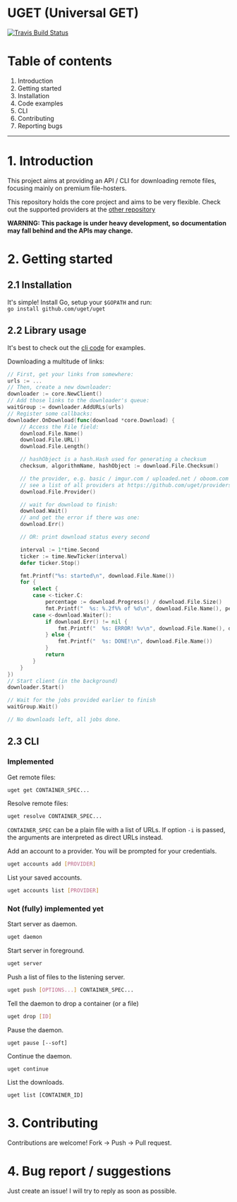 UGET (Universal GET)
====================

[![Travis Build Status](https://travis-ci.org/uget/uget.svg?branch=master)](https://travis-ci.org/uget/uget)

# Table of contents

1. Introduction
2. Getting started
  1. Installation
  2. Code examples
  3. CLI
3. Contributing
4. Reporting bugs

-------------------

# 1. Introduction

This project aims at providing an API / CLI for downloading remote files,
focusing mainly on premium file-hosters.

This repository holds the core project and aims to be very flexible.
Check out the supported providers at the [other repository](https://github.com/uget/providers)
 
**WARNING: This package is under heavy development, so documentation may fall behind and the APIs may change.**

# 2. Getting started

## 2.1 Installation

It's simple! Install Go, setup your `$GOPATH` and run:  
`go install github.com/uget/uget`

## 2.2 Library usage

It's best to check out the [cli code](cli/commands.go) for examples.

Downloading a multitude of links:

```go
// First, get your links from somewhere:
urls := ...
// Then, create a new downloader:
downloader := core.NewClient()
// Add those links to the downloader's queue:
waitGroup := downloader.AddURLs(urls)
// Register some callbacks:
downloader.OnDownload(func(download *core.Download) {
	// Access the File field:
	download.File.Name()
	download.File.URL()
	download.File.Length()

	// hashObject is a hash.Hash used for generating a checksum
	checksum, algorithmName, hashObject := download.File.Checksum()

	// the provider, e.g. basic / imgur.com / uploaded.net / oboom.com etc.
	// see a list of all providers at https://github.com/uget/providers
	download.File.Provider()

	// wait for download to finish:
	download.Wait()
	// and get the error if there was one:
	download.Err()

	// OR: print download status every second

	interval := 1*time.Second
	ticker := time.NewTicker(interval)
	defer ticker.Stop()

	fmt.Printf("%s: started\n", download.File.Name())
	for {
		select {
		case <-ticker.C:
			percentage := download.Progress() / download.File.Size()
			fmt.Printf("  %s: %.2f%% of %d\n", download.File.Name(), percentage, download.File.Size())
		case <-download.Waiter():
			if download.Err() != nil {
				fmt.Printf("  %s: ERROR! %v\n", download.File.Name(), download.Err())
			} else {
				fmt.Printf("  %s: DONE!\n", download.File.Name())
			}
			return
		}
	}
})
// Start client (in the background)
downloader.Start()

// Wait for the jobs provided earlier to finish
waitGroup.Wait()

// No downloads left, all jobs done.
```

## 2.3 CLI

### Implemented

Get remote files:
```bash
uget get CONTAINER_SPEC...
```

Resolve remote files:
```bash
uget resolve CONTAINER_SPEC...
```

`CONTAINER_SPEC` can be a plain file with a list of URLs.
If option `-i` is passed, the arguments are interpreted as direct URLs instead.

Add an account to a provider. You will be prompted for your credentials.
```bash
uget accounts add [PROVIDER]
```

List your saved accounts.
```bash
uget accounts list [PROVIDER]
```

### Not (fully) implemented yet

Start server as daemon.
```bash
uget daemon
```

Start server in foreground.
```bash
uget server
```

Push a list of files to the listening server.
```bash
uget push [OPTIONS...] CONTAINER_SPEC...
```

Tell the daemon to drop a container (or a file)
```bash
uget drop [ID]
```

Pause the daemon.
```
uget pause [--soft]
```

Continue the daemon.
```
uget continue
```

List the downloads.
```
uget list [CONTAINER_ID]
```

# 3. Contributing

Contributions are welcome! Fork -> Push -> Pull request.

# 4. Bug report / suggestions

Just create an issue! I will try to reply as soon as possible.
